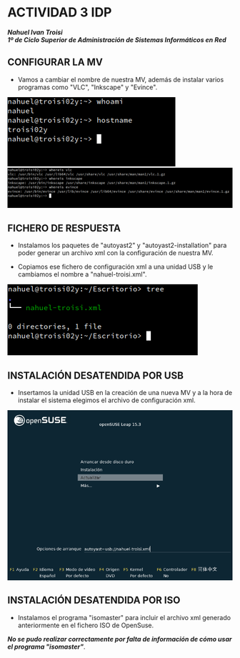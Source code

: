 # ACTIVIDAD 3 IDP

***Nahuel Ivan Troisi***
<br>
***1º de Ciclo Superior de Administración de Sistemas Informáticos en Red***

## CONFIGURAR LA MV

+ Vamos a cambiar el nombre de nuestra MV, además de instalar varios programas como "VLC", "Inkscape" y "Evince".
<img src="https://github.com/Nahuel-Troisi/idp-21-22/blob/main/UT6/A1/img/1.png"> 
<img src="https://github.com/Nahuel-Troisi/idp-21-22/blob/main/UT6/A1/img/2.png"> 

## FICHERO DE RESPUESTA

+ Instalamos los paquetes de "autoyast2" y "autoyast2-installation" para poder generar un archivo xml con la configuración
de nuestra MV.

+ Copiamos ese fichero de configuración xml a una unidad USB y le cambiamos el nombre a "nahuel-troisi.xml".
<img src="https://github.com/Nahuel-Troisi/idp-21-22/blob/main/UT6/A1/img/3.png"> 

## INSTALACIÓN DESATENDIDA POR USB

+ Insertamos la unidad USB en la creación de una nueva MV y a la hora de instalar el sistema elegimos el
archivo de configuración xml. 
<img src="https://github.com/Nahuel-Troisi/idp-21-22/blob/main/UT6/A1/img/4.png"> 

## INSTALACIÓN DESATENDIDA POR ISO

+ Instalamos el programa "isomaster" para incluir el archivo xml generado anteriormente en el fichero ISO de
OpenSuse. 

***No se pudo realizar correctamente por falta de información de cómo usar el programa "isomaster"***. 
